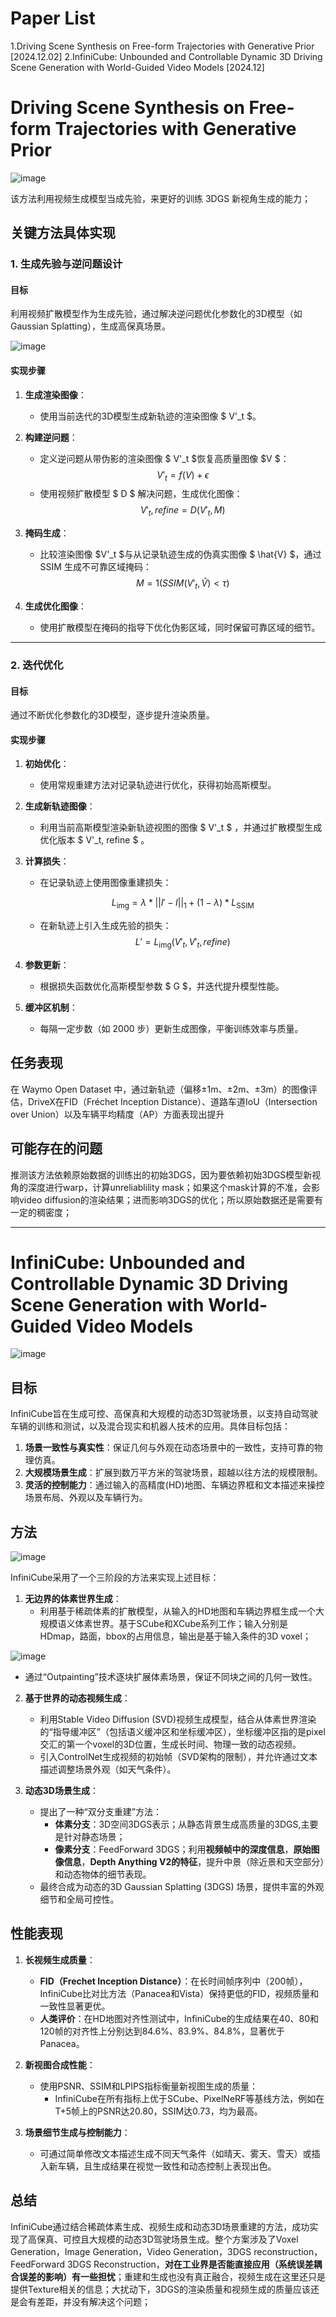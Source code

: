 # Paper List

1.Driving Scene Synthesis on Free-form Trajectories with Generative Prior [2024.12.02]
2.InfiniCube: Unbounded and Controllable Dynamic 3D Driving Scene Generation with World-Guided Video Models [2024.12]

# Driving Scene Synthesis on Free-form Trajectories with Generative Prior
![image](https://github.com/user-attachments/assets/3524244e-b78b-45cc-8ad6-1be14e74a944)

该方法利用视频生成模型当成先验，来更好的训练 3DGS 新视角生成的能力；

## 关键方法具体实现

### 1. 生成先验与逆问题设计

#### 目标
利用视频扩散模型作为生成先验，通过解决逆问题优化参数化的3D模型（如 Gaussian Splatting），生成高保真场景。

![image](https://github.com/user-attachments/assets/a64e8f80-678f-4d00-bb81-2f4a8a3d0c00)

#### 实现步骤
1. **生成渲染图像**：
   - 使用当前迭代的3D模型生成新轨迹的渲染图像 $ V'_t $。

2. **构建逆问题**：
   - 定义逆问题从带伪影的渲染图像 $ V'_t $恢复高质量图像 $V $：
     $$
     V'_t = f(V) + \epsilon
     $$
   - 使用视频扩散模型 $ D $ 解决问题，生成优化图像：
     $$
     V'_t, refine = D(V'_t, M)
     $$

3. **掩码生成**：
   - 比较渲染图像 $V'_t $与从记录轨迹生成的伪真实图像 $ \hat{V} $，通过 SSIM 生成不可靠区域掩码：
     $$
     M = 1(SSIM(V'_t, \hat{V}) < \tau)
     $$

4. **生成优化图像**：
   - 使用扩散模型在掩码的指导下优化伪影区域，同时保留可靠区域的细节。

---

### 2. 迭代优化

#### 目标
通过不断优化参数化的3D模型，逐步提升渲染质量。

#### 实现步骤
1. **初始优化**：
   - 使用常规重建方法对记录轨迹进行优化，获得初始高斯模型。

2. **生成新轨迹图像**：
   - 利用当前高斯模型渲染新轨迹视图的图像  $ V'_t $ ，并通过扩散模型生成优化版本  $ V'_t, refine $  。

3. **计算损失**：
   - 在记录轨迹上使用图像重建损失：
   
     $$
     L_{\text{img}} = \lambda * || I' - I ||_1 + (1 - \lambda) * L_{\text{SSIM}}
     $$

   - 在新轨迹上引入生成先验的损失：
     $$
     L' = L_{\text{img}}(V'_t, V'_t, refine)
     $$

4. **参数更新**：
   - 根据损失函数优化高斯模型参数 $ G $，并迭代提升模型性能。

5. **缓冲区机制**：
   - 每隔一定步数（如 2000 步）更新生成图像，平衡训练效率与质量。

## 任务表现
在 Waymo Open Dataset 中，通过新轨迹（偏移±1m、±2m、±3m）的图像评估，DriveX在FID（Fréchet Inception Distance）、道路车道IoU（Intersection over Union）以及车辆平均精度（AP）方面表现出提升

## 可能存在的问题
推测该方法依赖原始数据的训练出的初始3DGS，因为要依赖初始3DGS模型新视角的深度进行warp，计算unreliablility mask；如果这个mask计算的不准，会影响video diffusion的渲染结果；进而影响3DGS的优化；所以原始数据还是需要有一定的稠密度；

---------

# InfiniCube: Unbounded and Controllable Dynamic 3D Driving Scene Generation with World-Guided Video Models
![image](https://github.com/user-attachments/assets/7f0380d0-4e0c-4728-9ab7-3992dafd5e58)

## 目标
InfiniCube旨在生成可控、高保真和大规模的动态3D驾驶场景，以支持自动驾驶车辆的训练和测试，以及混合现实和机器人技术的应用。具体目标包括：
1. **场景一致性与真实性**：保证几何与外观在动态场景中的一致性，支持可靠的物理仿真。
2. **大规模场景生成**：扩展到数万平方米的驾驶场景，超越以往方法的规模限制。
3. **灵活的控制能力**：通过输入的高精度(HD)地图、车辆边界框和文本描述来操控场景布局、外观以及车辆行为。

## **方法**
![image](https://github.com/user-attachments/assets/c59f2736-737d-42b1-bdf5-68370dc1172d)

InfiniCube采用了一个三阶段的方法来实现上述目标：
1. **无边界的体素世界生成**：
   - 利用基于稀疏体素的扩散模型，从输入的HD地图和车辆边界框生成一个大规模语义体素世界。基于SCube和XCube系列工作；输入分别是HDmap，路面，bbox的占用信息，输出是基于输入条件的3D voxel；
   
![image](https://github.com/user-attachments/assets/1f0be872-fa1f-4994-a1e5-eb1ca75b2c8c)

   - 通过“Outpainting”技术逐块扩展体素场景，保证不同块之间的几何一致性。

2. **基于世界的动态视频生成**：
   - 利用Stable Video Diffusion (SVD)视频生成模型，结合从体素世界渲染的“指导缓冲区”（包括语义缓冲区和坐标缓冲区），坐标缓冲区指的是pixel交汇的第一个voxel的3D位置，生成长时间、物理一致的动态视频。
   - 引入ControlNet生成视频的初始帧（SVD架构的限制），并允许通过文本描述调整场景外观（如天气条件）。

3. **动态3D场景生成**：
   - 提出了一种“双分支重建”方法：
     - **体素分支**：3D空间3DGS表示；从静态背景生成高质量的3DGS,主要是针对静态场景；
     - **像素分支**：FeedForward 3DGS；利用**视频帧中的深度信息**，**原始图像信息**，**Depth Anything V2的特征**，提升中景（除近景和天空部分）和动态物体的细节表现。
   - 最终合成为动态的3D Gaussian Splatting (3DGS) 场景，提供丰富的外观细节和全局可控性。

## 性能表现 
1. **长视频生成质量**：
   - **FID（Frechet Inception Distance）**：在长时间帧序列中（200帧），InfiniCube比对比方法（Panacea和Vista）保持更低的FID，视频质量和一致性显著更优。
   - **人类评价**：在HD地图对齐性测试中，InfiniCube的生成结果在40、80和120帧的对齐性上分别达到84.6%、83.9%、84.8%，显著优于Panacea。

2. **新视图合成性能**：
   - 使用PSNR、SSIM和LPIPS指标衡量新视图生成的质量：
     - InfiniCube在所有指标上优于SCube、PixelNeRF等基线方法，例如在T+5帧上的PSNR达20.80，SSIM达0.73，均为最高。

3. **场景细节生成与控制能力**：
   - 可通过简单修改文本描述生成不同天气条件（如晴天、雾天、雪天）或插入新车辆，且生成结果在视觉一致性和动态控制上表现出色。

## 总结
InfiniCube通过结合稀疏体素生成、视频生成和动态3D场景重建的方法，成功实现了高保真、可控且大规模的动态3D驾驶场景生成。整个方案涉及了Voxel Generation，Image Generation，Video Generation，3DGS reconstruction， FeedForward 3DGS Reconstruction，**对在工业界是否能直接应用（系统误差耦合误差的影响）有一些担忧**；重建和生成也没有真正融合，视频生成在这里还只是提供Texture相关的信息；大扰动下，3DGS的渲染质量和视频生成的质量应该还是会有差距，并没有解决这个问题；